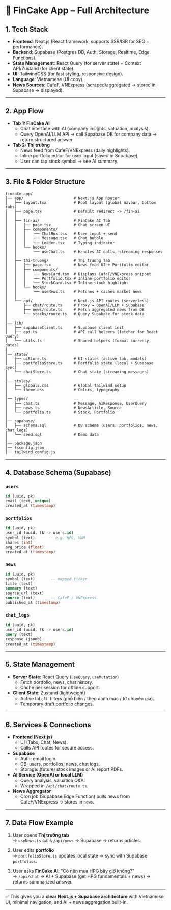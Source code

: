 # 📐 FinCake App – Full Architecture

## 1. Tech Stack
- **Frontend**: Next.js (React framework, supports SSR/ISR for SEO + performance).
- **Backend**: Supabase (Postgres DB, Auth, Storage, Realtime, Edge Functions).
- **State Management**: React Query (for server state) + Context API/Zustand (for client state).
- **UI**: TailwindCSS (for fast styling, responsive design).
- **Language**: Vietnamese (UI copy).
- **News Sources**: CafeF, VNExpress (scraped/aggregated → stored in Supabase → displayed).

---

## 2. App Flow
- **Tab 1: FinCake AI**
  - Chat interface with AI (company insights, valuation, analysis).
  - Query OpenAI/LLM API → call Supabase DB for company data → return structured answer.
- **Tab 2: Thị trường**
  - News feed from CafeF/VNExpress (daily highlights).
  - Inline portfolio editor for user input (saved in Supabase).
  - User can tap stock symbol → see AI summary.

---

## 3. File & Folder Structure

```plaintext
fincake-app/
│── app/                      # Next.js App Router
│   ├── layout.tsx            # Root layout (global navbar, bottom tabs)
│   ├── page.tsx              # Default redirect -> /fin-ai
│   │
│   ├── fin-ai/               # FinCake AI Tab
│   │   ├── page.tsx          # Chat screen UI
│   │   ├── components/
│   │   │   ├── ChatBox.tsx   # User input + send
│   │   │   ├── Message.tsx   # Chat bubble
│   │   │   └── Loader.tsx    # Typing indicator
│   │   └── hooks/
│   │       └── useChat.ts    # Handles AI calls, streaming responses
│   │
│   ├── thi-truong/           # Thị trường Tab
│   │   ├── page.tsx          # News feed UI + Portfolio editor
│   │   ├── components/
│   │   │   ├── NewsCard.tsx  # Displays CafeF/VNExpress snippet
│   │   │   ├── Portfolio.tsx # Inline portfolio editor
│   │   │   └── StockCard.tsx # Inline stock highlight
│   │   └── hooks/
│   │       └── useNews.ts    # Fetches + caches market news
│   │
│   └── api/                  # Next.js API routes (serverless)
│       ├── chat/route.ts     # Proxy → OpenAI/LLM + Supabase
│       ├── news/route.ts     # Fetch aggregated news from DB
│       └── stocks/route.ts   # Query Supabase for stock data
│
│── lib/
│   ├── supabaseClient.ts     # Supabase client init
│   ├── api.ts                # API call helpers (fetcher for React Query)
│   └── utils.ts              # Shared helpers (format currency, dates)
│
│── state/
│   ├── uiStore.ts            # UI states (active tab, modals)
│   ├── portfolioStore.ts     # Portfolio state (local + Supabase sync)
│   └── chatStore.ts          # Chat state (streaming messages)
│
│── styles/
│   ├── globals.css           # Global Tailwind setup
│   └── theme.css             # Colors, typography
│
│── types/
│   ├── chat.ts               # Message, AIResponse, UserQuery
│   ├── news.ts               # NewsArticle, Source
│   └── portfolio.ts          # Stock, Portfolio
│
│── supabase/
│   ├── schema.sql            # DB schema (users, portfolios, news, chat logs)
│   └── seed.sql              # Demo data
│
│── package.json
│── tsconfig.json
│── tailwind.config.js
```

---

## 4. Database Schema (Supabase)

### `users`
```sql
id (uuid, pk)
email (text, unique)
created_at (timestamp)
```

### `portfolios`
```sql
id (uuid, pk)
user_id (uuid, fk -> users.id)
symbol (text)      -- e.g. HPG, VNM
shares (int)
avg_price (float)
created_at (timestamp)
```

### `news`
```sql
id (uuid, pk)
symbol (text)       -- mapped ticker
title (text)
summary (text)
source_url (text)
source (text)       -- CafeF / VNExpress
published_at (timestamp)
```

### `chat_logs`
```sql
id (uuid, pk)
user_id (uuid, fk -> users.id)
query (text)
response (jsonb)
created_at (timestamp)
```

---

## 5. State Management

- **Server State**: React Query (`useQuery`, `useMutation`)  
  - Fetch portfolio, news, chat history.
  - Cache per session for offline support.
- **Client State**: Zustand (lightweight)  
  - Active tab, UI filters (phổ biến / theo danh mục / từ chuyên gia).
  - Temporary draft portfolio changes.

---

## 6. Services & Connections

- **Frontend (Next.js)**  
  - UI (Tabs, Chat, News).
  - Calls API routes for secure access.
- **Supabase**  
  - Auth: email login.
  - DB: users, portfolios, news, chat logs.
  - Storage: (future) stock images or AI report PDFs.
- **AI Service (OpenAI or local LLM)**  
  - Query analysis, valuation Q&A.
  - Wrapped in `/api/chat/route.ts`.
- **News Aggregator**  
  - Cron job (Supabase Edge Function) pulls news from CafeF/VNExpress → stores in `news`.

---

## 7. Data Flow Example

1. User opens **Thị trường tab**  
   → `useNews.ts` calls `/api/news` → Supabase → returns articles.  

2. User edits **portfolio**  
   → `portfolioStore.ts` updates local state → sync with Supabase `portfolios`.  

3. User asks **FinCake AI**: "Có nên mua HPG bây giờ không?"  
   → `/api/chat` → AI + Supabase (get HPG fundamentals + news) → returns summarized answer.

---

✅ This gives you a **clear Next.js + Supabase architecture** with Vietnamese UI, minimal navigation, and AI + news aggregation built-in.
